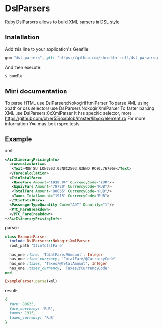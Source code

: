 # DslParsers

Ruby DslParsers allows to build XML parsers in DSL style

## Installation

Add this line to your application's Gemfile:

``` ruby
gem "dsl_parsers", git: "https://github.com/shredder-rull/dsl_parsers.git"
```

And then execute:

``` ruby
$ bundle
```

## Mini documentation

To parse HTML use DslParsers:NokogiriHtmlParser
To parse XML using xpath or css selectors use DslParsers:NokogiriXmlParser
To faster parsing XML use DslParsers:OxXmlParser
It has specific selector, more https://github.com/ohler55/ox/blob/master/lib/ox/element.rb
For more information You may look rspec tests

## Example

xml:
``` xml
<AirItineraryPricingInfo>
  <FareCalculation>
   <Text>MOW SU LON2503.03NUC2503.03END ROE0.767069</Text>
  </FareCalculation>
  <ItinTotalFare>
   <BaseFare Amount="1920.00" CurrencyCode="EUR"/>
   <EquivFare Amount="78720" CurrencyCode="RUB"/>
   <TotalFare Amount="80635" CurrencyCode="RUB"/>
   <Taxes TotalAmount="1915" CurrencyCode="RUB">
  </ItinTotalFare>
  <PassengerTypeQuantity Code="ADT" Quantity="1"/>
  <PTC_FareBreakdown>
  </PTC_FareBreakdown>
</AirItineraryPricingInfo>
```

parser:
``` ruby
class ExampleParser
  include DslParsers::NokogiriXmlParser
  root_path 'ItinTotalFare'

  has_one :fare, 'TotalFare/@Amount', Integer
  has_one :fare_currency, 'TotalFare/@CurrencyCode'
  has_one :taxes, 'Taxes/@TotalAmount', Integer
  has_one :taxes_currency, 'Taxes/@CurrencyCode'
end

ExampleParser.parse(xml)
```

result:
``` ruby
{
  fare: 80635,
  fare_currency: 'RUB',
  taxes: 1915,
  taxes_currency: 'RUB'
}
```